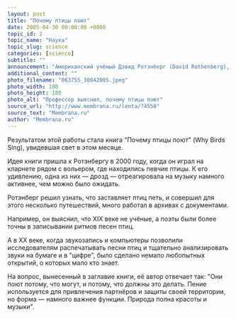 ```yaml
---
layout: post
title: "Почему птицы поют"
date: 2005-04-30 00:00:00 +0000
topic_id: 2
topic_name: "Наука"
topic_slug: science
categories: [science]
subtitle: ""
announcement: "Американский учёный Дэвид Ротэнберг (David Rothenberg), профессор технологического института в Нью-Джерси (NJIT), решил с помощью науки, поэзии и музыки побольше узнать о певчих птицах."
additional_content: ""
photo_filename: "063755_30042005.jpeg"
photo_width: 180
photo_height: 180
photo_alt: "Профессор выяснил, почему птицы поют"
source_url: "http://www.membrana.ru/lenta/?4558"
source_text: "Membrana.ru"
author: "Membrana.ru"
---
```

Результатом этой работы стала книга "Почему птицы поют" (Why Birds Sing), увидевшая свет в этом месяце.

Идея книги пришла к Ротэнбергу в 2000 году, когда он играл на кларнете рядом с вольером, где находились певчие птицы. К его удивлению, одна из них — дрозд — отреагировала на музыку намного активнее, чем можно было ожидать.

Ротэнберг решил узнать, что заставляет птиц петь, и совершил для этого несколько путешествий, много работал в архивах с документами.

Например, он выяснил, что XIX веке не учёные, а поэты были более точны в записывании ритмов песен птиц.

А в ХХ веке, когда звукозапись и компьютеры позволили исследователям распечатывать песни птиц и тщательно анализировать звуки на бумаге и в "цифре", было сделано немало любопытных открытий, о которых мало кто знает.

На вопрос, вынесенный в заглавие книги, её автор отвечает так: "Они поют потому, что могут, и потому, что должны это делать. Пение используется для привлечения партнёров и защиты своей территории, но форма — намного важнее функции. Природа полна красоты и музыки".
